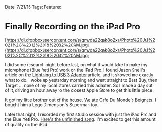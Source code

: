 Date: 7/21/16
Tags: Featured

# Finally Recording on the iPad Pro

[https://dl.dropboxusercontent.com/s/qmvda22qak8o2xa/Photo%20Jul%2021%2C%2012%2018%2032%20AM.jpg](https://dl.dropboxusercontent.com/s/qmvda22qak8o2xa/Photo%20Jul%2021%2C%2012%2018%2032%20AM.jpg)

I did some research night before last, on what it would take to make my microphone (Blue Yeti Pro) work on the iPad Pro. I found Jason Snell's article on the [Lightning to USB 3 Adapter](https://sixcolors.com/post/2016/03/apples-lightning-to-usb-3-adapter-brings-ipad-podcasting-one-step-closer/) article, and it showed me exactly what to do. I woke up yesterday morning and went straight to Best Buy, then Target ... none of my local stores carried this adapter. So I made a day out of it, driving an hour away to the closest Apple Store to get this little piece.

It got my little brother out of the house. We ate Cafe Du Monde's Beignets. I bought him a Lego Dimension's Superman toy. 

Later that night, I recorded my first studio session with just the iPad Pro and the Blue Yeti Pro. [Here's the unfinished song](https://dl.dropboxusercontent.com/s/n4ki386l49l4aix/33%20-%20Now%20or%20Never.m4a). I'm excited to get this amount of quality on the iPad. 